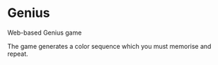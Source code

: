 # Genius
Web-based Genius game

The game generates a color sequence which you must memorise and repeat.
